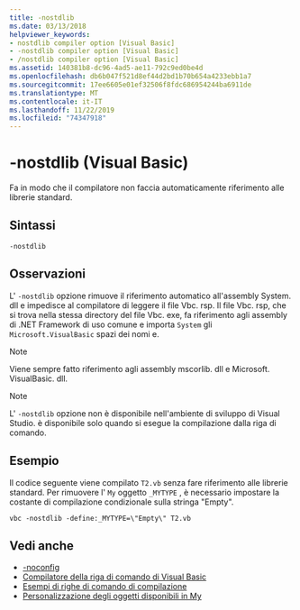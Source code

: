 ```yaml
---
title: -nostdlib
ms.date: 03/13/2018
helpviewer_keywords:
- nostdlib compiler option [Visual Basic]
- -nostdlib compiler option [Visual Basic]
- /nostdlib compiler option [Visual Basic]
ms.assetid: 140381b8-dc96-4ad5-ae11-792c9ed0be4d
ms.openlocfilehash: db6b047f521d8ef44d2bd1b70b654a4233ebb1a7
ms.sourcegitcommit: 17ee6605e01ef32506f8fdc686954244ba6911de
ms.translationtype: MT
ms.contentlocale: it-IT
ms.lasthandoff: 11/22/2019
ms.locfileid: "74347918"
---
```

# <a name="-nostdlib-visual-basic"></a>-nostdlib (Visual Basic)
Fa in modo che il compilatore non faccia automaticamente riferimento alle librerie standard.  
  
## <a name="syntax"></a>Sintassi  
  
```console  
-nostdlib  
```  
  
## <a name="remarks"></a>Osservazioni  
 L' `-nostdlib` opzione rimuove il riferimento automatico all'assembly System. dll e impedisce al compilatore di leggere il file Vbc. rsp. Il file Vbc. rsp, che si trova nella stessa directory del file Vbc. exe, fa riferimento agli assembly di .NET Framework di uso comune e importa `System` gli `Microsoft.VisualBasic` spazi dei nomi e.  
  
> [!NOTE]
> Viene sempre fatto riferimento agli assembly mscorlib. dll e Microsoft. VisualBasic. dll.  
  
> [!NOTE]
> L' `-nostdlib` opzione non è disponibile nell'ambiente di sviluppo di Visual Studio. è disponibile solo quando si esegue la compilazione dalla riga di comando.  
  
## <a name="example"></a>Esempio  
 Il codice seguente viene compilato `T2.vb` senza fare riferimento alle librerie standard. Per rimuovere l' `My` oggetto `_MYTYPE` , è necessario impostare la costante di compilazione condizionale sulla stringa "Empty".  
  
```console
vbc -nostdlib -define:_MYTYPE=\"Empty\" T2.vb  
```  
  
## <a name="see-also"></a>Vedi anche

- [-noconfig](../../../visual-basic/reference/command-line-compiler/noconfig.md)
- [Compilatore della riga di comando di Visual Basic](../../../visual-basic/reference/command-line-compiler/index.md)
- [Esempi di righe di comando di compilazione](../../../visual-basic/reference/command-line-compiler/sample-compilation-command-lines.md)
- [Personalizzazione degli oggetti disponibili in My](../../../visual-basic/developing-apps/customizing-extending-my/customizing-which-objects-are-available-in-my.md)
